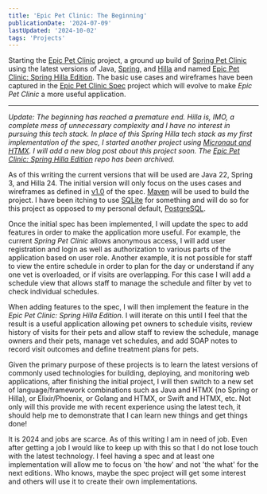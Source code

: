 ```yaml
---
title: 'Epic Pet Clinic: The Beginning'
publicationDate: '2024-07-09'
lastUpdated: '2024-10-02'
tags: 'Projects'
---
```


Starting the [Epic Pet Clinic](https://github.com/skanjo/epic-pet-clinic-spring-hilla) project, a ground up build of
[Spring Pet Clinic](https://github.com/skanjo/spring-petclinic) using the latest versions of Java,
[Spring](https://spring.io), and [Hilla](https://hilla.dev) and named
[Epic Pet Clinic: Spring Hilla Edition](https://github.com/skanjo/epic-pet-clinic-spring-hilla). The basic use cases and
wireframes have been captured in the [Epic Pet Clinic Spec](https://github.com/skanjo/epic-pet-clinic-spec) project
which will evolve to make *Epic Pet Clinic* a more useful application.

---

_Update: The beginning has reached a premature end. Hilla is, IMO, a complete mess of unnecessary complexity and I have
no interest in pursuing this tech stack. In place of this Spring Hilla tech stack as my first implementation of the
spec, I started another project using
[Micronaut and HTMX](https://github.com/skanjo/epic-pet-clinic-micronaut-htmx). I will add a new blog post about this
project soon. The [Epic Pet Clinic: Spring Hilla Edition](https://github.com/skanjo/epic-pet-clinic-spring-hilla) repo
has been archived._

As of this writing the current versions that will be used are Java 22, Spring 3, and Hilla 24. The initial version will
only focus on the uses cases and wireframes as defined in
[v1.0](https://github.com/skanjo/epic-pet-clinic-spec/tree/v1.0) of the spec. [Maven](https://maven.apache.org) will be
used to build the project. I have been itching to use [SQLite](https://www.sqlite.org) for something and will do so for
this project as opposed to my personal default, [PostgreSQL](https://www.postgresql.org).

Once the initial spec has been implemented, I will update the spec to add features in order to make the application more
useful. For example, the current *Spring Pet Clinic* allows anonymous access, I will add user registration and login as
well as authorization to various parts of the application based on user role. Another example, it is not possible for
staff to view the entire schedule in order to plan for the day or understand if any one vet is overloaded, or if visits
are overlapping. For this case I will add a schedule view that allows staff to manage the schedule and filter by vet to
check individual schedules.

When adding features to the spec, I will then implement the feature in the *Epic Pet Clinic: Spring Hilla Edition*. I
will iterate on this until I feel that the result is a useful application allowing pet owners to schedule visits, review
history of visits for their pets and allow staff to review the schedule, manage owners and their pets, manage vet
schedules, and add SOAP notes to record visit outcomes and define treatment plans for pets.

Given the primary purpose of these projects is to learn the latest versions of commonly used technologies for
building, deploying, and monitoring web applications, after finishing the initial project, I will then switch to a
new set of language/framework combinations such as Java and HTMX (no Spring or Hilla), or Elixir/Phoenix, or Golang and
HTMX, or Swift and HTMX, etc. Not only will this provide me with recent experience using the latest tech, it should help
me to demonstrate that I can learn new things and get things done!

It is 2024 and jobs are scarce. As of this writing I am in need of job. Even after getting a job I would like to keep up
with this so that I do not lose touch with the latest technology. I feel having a spec and at least one implementation
will allow me to focus on 'the how' and not 'the what' for the next editions. Who knows, maybe the spec project will get
some interest and others will use it to create their own implementations.
